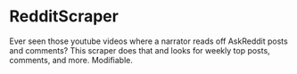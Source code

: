 # RedditScraper

Ever seen those youtube videos where a narrator reads off AskReddit posts and comments? This scraper does that and looks for weekly top posts, comments, and more. Modifiable.
